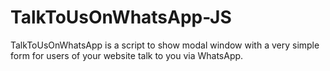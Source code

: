 # TalkToUsOnWhatsApp-JS
TalkToUsOnWhatsApp is a script to show modal window with a very simple form for users of your website talk to you via WhatsApp.
